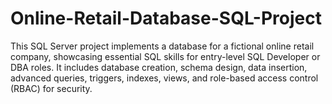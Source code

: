 # Online-Retail-Database-SQL-Project
This SQL Server project implements a database for a fictional online retail company, showcasing essential SQL skills for entry-level SQL Developer or DBA roles. It includes database creation, schema design, data insertion, advanced queries, triggers, indexes, views, and role-based access control (RBAC) for security.
